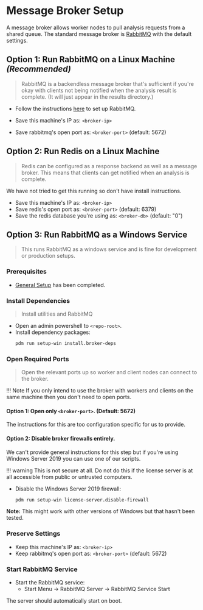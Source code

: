 # Message Broker Setup

A message broker allows worker nodes to pull analysis requests from a shared
queue.
The standard message broker is [RabbitMQ](https://www.rabbitmq.com/) with
the default settings.

## **Option 1:** Run RabbitMQ on a Linux Machine *(Recommended)*

> RabbitMQ is a backendless message broker that's sufficient if you're okay
> with clients not being notified when the analysis result
> is complete. (It will just appear in the results directory.)

- Follow the instructions [here](https://www.rabbitmq.com/download.html) to
  set up RabbitMQ.

- Save this machine's IP as: `<broker-ip>`
- Save rabbitmq's open port as: `<broker-port>` (default: 5672)

## **Option 2:** Run Redis on a Linux Machine

> Redis can be configured as a response backend as well as a message broker.
> This means that clients can get notified when an analysis is complete.

We have not tried to get this running so don't have install instructions.

- Save this machine's IP as: `<broker-ip>`
- Save redis's open port as: `<broker-port>` (default: 6379)
- Save the redis database you're using as: `<broker-db>` (default: "0")

## **Option 3:** Run RabbitMQ as a Windows Service

> This runs RabbitMQ as a windows service and is fine for development or
> production setups.

### Prerequisites

- [General Setup](general.md) has been completed.

### Install Dependencies

> Install utilities and RabbitMQ

- Open an admin powershell to `<repo-root>`.
- Install dependency packages:
  ```bash
  pdm run setup-win install.broker-deps
  ```

### Open Required Ports

> Open the relevant ports up so worker and client nodes can connect to the
> broker.

!!! Note
    If you only intend to use the broker with workers and clients on the same
    machine then you don't need to open ports.

#### **Option 1:** Open only `<broker-port>`. (Default: 5672)

The instructions for this are too configuration specific for us to provide.

#### **Option 2:** Disable broker firewalls entirely.

We can't provide general instructions for this step but if you're using
Windows Server 2019 you can use one of our scripts.

!!! warning
    This is not secure at all. Do not do this if the license
    server is at all accessible from public or untrusted computers.

- Disable the Windows Server 2019 firewall:
  ```bash
  pdm run setup-win license-server.disable-firewall
  ```

**Note:** This might work with other versions of Windows but that hasn't been
tested.

### Preserve Settings

- Keep this machine's IP as: `<broker-ip>`
- Keep rabbitmq's open port as: `<broker-port>` (default: 5672)

### Start RabbitMQ Service

- Start the RabbitMQ service:
    - Start Menu -> RabbitMQ Server -> RabbitMQ Service Start

The server should automatically start on boot.
